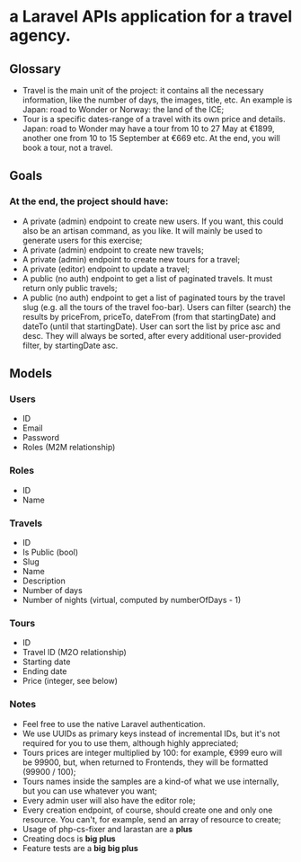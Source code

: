 <h1>a Laravel APIs application for a travel agency.</h1>

<h2>Glossary</h2>
<ul>
    <li>Travel is the main unit of the project: it contains all the necessary information, like the number of days, the images, title, etc. An example is Japan: road to Wonder or Norway: the land of the ICE;</li>
    <li>Tour is a specific dates-range of a travel with its own price and details. Japan: road to Wonder may have a tour from 10 to 27 May at €1899, another one from 10 to 15 September at €669 etc. At the end, you will book a tour, not a travel.</li>
</ul>
<h2>Goals</h2>
<h3>At the end, the project should have:</h3>
<ul>
    <li>A private (admin) endpoint to create new users. If you want, this could also be an artisan command, as you like. It will mainly be used to generate users for this exercise;</li>
    <li>A private (admin) endpoint to create new travels;</li>
    <li>A private (admin) endpoint to create new tours for a travel;</li>
    <li>A private (editor) endpoint to update a travel;</li>
    <li>A public (no auth) endpoint to get a list of paginated travels. It must return only public travels;</li>
    <li>A public (no auth) endpoint to get a list of paginated tours by the travel slug (e.g. all the tours of the travel foo-bar). Users can filter (search) the results by priceFrom, priceTo, dateFrom (from that startingDate) and dateTo (until that startingDate). User can sort the list by price asc and desc. They will always be sorted, after every additional user-provided filter, by startingDate asc.</li>
</ul>

<h2>Models</h2>
<h3>Users</h3>
<ul>
    <li>ID</li>
    <li>Email</li>
    <li>Password</li>
    <li>Roles (M2M relationship)</li>
</ul>
<h3>Roles</h3>
<ul>
    <li>ID</li>
    <li>Name</li>
</ul>

<h3>Travels</h3>
<ul>
    <li>ID</li>
    <li>Is Public (bool)</li>
    <li>Slug</li>
    <li>Name</li>
    <li>Description</li>
    <li>Number of days</li>
    <li>Number of nights (virtual, computed by numberOfDays - 1)</li>
</ul>

<h3>Tours</h3>
<ul>
    <li>ID</li>
    <li>Travel ID (M2O relationship)</li>
    <li>Starting date</li>
    <li>Ending date</li>
    <li>Price (integer, see below)</li>
</ul>

<h3>Notes</h3>
<ul>
    <li>Feel free to use the native Laravel authentication.</li>
    <li>We use UUIDs as primary keys instead of incremental IDs, but it's not required for you to use them, although highly appreciated;</li>
    <li>Tours prices are integer multiplied by 100: for example, €999 euro will be 99900, but, when returned to Frontends, they will be formatted (99900 / 100);</li>
    <li>Tours names inside the samples are a kind-of what we use internally, but you can use whatever you want;</li>
    <li>Every admin user will also have the editor role;</li>
    <li>Every creation endpoint, of course, should create one and only one resource. You can't, for example, send an array of resource to create;</li>
    <li>Usage of php-cs-fixer and larastan are a <b>plus</b></li>
    <li>Creating docs is <b>big plus</b></li>
    <li>Feature tests are a <b>big big plus</b></li>
</ul>


